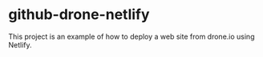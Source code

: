 # github-drone-netlify
This project is an example of how to deploy a web site from drone.io using Netlify.
